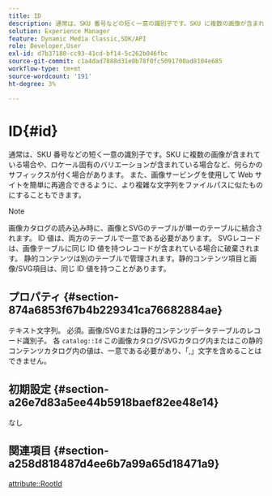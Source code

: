 ```yaml
---
title: ID
description: 通常は、SKU 番号などの短く一意の識別子です。SKU に複数の画像が含まれている場合や、ロケール固有のバリエーションが含まれている場合など、何らかのサフィックスが付く場合があります。
solution: Experience Manager
feature: Dynamic Media Classic,SDK/API
role: Developer,User
exl-id: d7b37180-cc93-41cd-bf14-5c262b046fbc
source-git-commit: c1a4dad7888d31e0b78f0fc5091700ad8104e685
workflow-type: tm+mt
source-wordcount: '191'
ht-degree: 3%

---
```


# ID{#id}

通常は、SKU 番号などの短く一意の識別子です。SKU に複数の画像が含まれている場合や、ロケール固有のバリエーションが含まれている場合など、何らかのサフィックスが付く場合があります。 また、画像サービングを使用して Web サイトを簡単に再適合できるように、より複雑な文字列をファイルパスに似たものにすることもできます。

>[!NOTE]
>
>画像カタログの読み込み時に、画像とSVGのテーブルが単一のテーブルに結合されます。 ID 値は、両方のテーブルで一意である必要があります。 SVGレコードは、画像テーブルに同じ ID 値を持つレコードが含まれている場合に破棄されます。 静的コンテンツは別のテーブルで管理されます。静的コンテンツ項目と画像/SVG項目は、同じ ID 値を持つことがあります。

## プロパティ {#section-874a6853f67b4b229341ca76682884ae}

テキスト文字列。 必須。画像/SVGまたは静的コンテンツデータテーブルのレコード識別子。 各 `catalog::Id` この画像カタログ/SVGカタログ内またはこの静的コンテンツカタログ内の値は、一意である必要があり、「,」文字を含めることはできません。

## 初期設定 {#section-a26e7d83a5ee44b5918baef82ee48e14}

なし

## 関連項目 {#section-a258d818487d4ee6b7a99a65d18471a9}

[attribute::RootId](../../../../../../is-api/image-catalog/image-serving-api-ref/c-image-catalog-reference/c-attributes-reference/r-rootid.md#reference-13653312925e4a08b90f99961d53f546)
